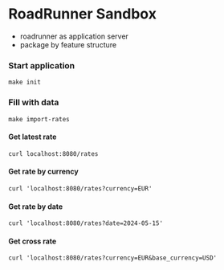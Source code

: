 # RoadRunner Sandbox

- roadrunner as application server
- package by feature structure

### Start application
``
make init
``

### Fill with data
``
make import-rates
``


#### Get latest rate
`curl localhost:8080/rates`
#### Get rate by currency
`curl 'localhost:8080/rates?currency=EUR'`
#### Get rate by date
`curl 'localhost:8080/rates?date=2024-05-15'`
#### Get cross rate
`curl 'localhost:8080/rates?currency=EUR&base_currency=USD'`